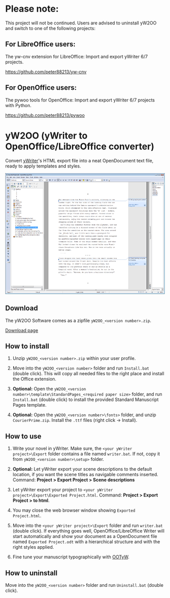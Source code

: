# Please note: 

This project will not be continued. Users are advised to uninstall yW2OO and switch to one of the following projects: 

## For LibreOffice users: 

The yw-cnv extension for LibreOffice: Import and export yWriter 6/7 projects. 

https://github.com/peter88213/yw-cnv

## For OpenOffice users: 

The pywoo tools for OpenOffice: Import and export yWriter 6/7 projects with Python. 

https://github.com/peter88213/pywoo


# yW2OO (yWriter to OpenOffice/LibreOffice converter)

Convert [yWriter](http://www.spacejock.com/yWriter5.html)'s HTML export file into a neat OpenDocument text file, ready to apply templates and styles.

![Screenshot: Generated ODT in OpenOffice Writer](https://raw.githubusercontent.com/peter88213/yW2OO/master/docs/Screenshots/Writer.png)


## Download

The yW2OO Software comes as a zipfile `yW2OO_<version number>.zip`. 

[Download page](https://github.com/peter88213/yW2OO/releases)

## How to install

1. Unzip `yW2OO_<version number>.zip` within your user profile.

2. Move into the `yW2OO_<version number>` folder and run `Install.bat` (double click). This will copy all needed files to the right place and install the Office extension.

3. __Optional:__ Open the `yW2OO_<version number>\template\StandardPages_<required paper size>` folder, and run `Install.bat` (double click) to install the provided Standard Manuscript Pages template. 

4. __Optional:__ Open the `yW2OO_<version number>\fonts>` folder, and unzip `CourierPrime.zip`. Install the `.ttf` files (right click -> Install).


## How to use

1. Write your novel in yWriter. Make sure, the `<your yWriter project>\Export` folder contains a file named `writer.bat`. If not, copy it from `yW2OO_<version number>\setup>` folder.

2. __Optional:__ Let yWriter export your scene descriptions to the default location, if you want the scene titles as navigable comments inserted. Command: __Project > Export Project > Scene descriptions__

3. Let yWriter export your project to `<your yWriter project>\Export\Exported Project.html`. Command: __Project > Export Project > to html__.

4. You may close the web browser window showing `Exported Project.html`.

5. Move into the `<your yWriter project>\Export` folder and run `writer.bat` (double click). If everything goes well, OpenOffice/LibreOffice Writer will start automatically and show your document as a OpenDocument file named `Exported Project.odt` with a hierarchical structure and with the right styles applied.

6. Fine tune your manuscript typographically with [OOTyW](https://github.com/peter88213/OOTyW/wiki).

## How to uninstall

Move into the `yW2OO_<version number>` folder and run `Uninstall.bat` (double click). 

